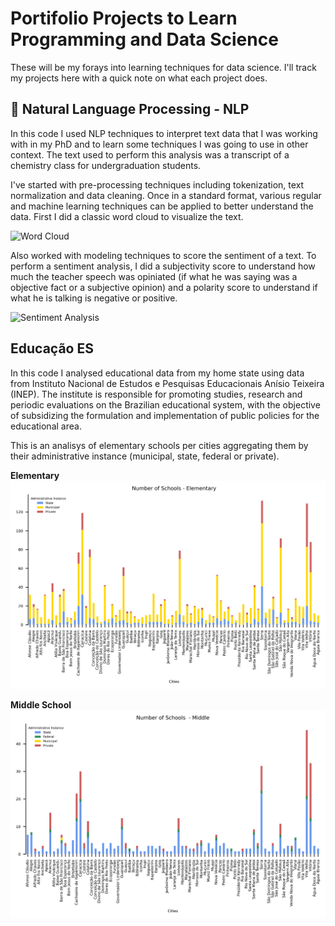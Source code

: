 # Portifolio Projects to Learn Programming and Data Science

These will be my forays into learning techniques for data science. I'll track my
projects here with a quick note on what each project does.

## 📑  Natural Language Processing - NLP

In this code I used NLP techniques to interpret text data that I was working with in my PhD and to learn some techniques I was going to use in other context. The text used to perform this analysis was a transcript of a chemistry class for undergraduation students.

I've started with pre-processing techniques including tokenization, text normalization and data cleaning. Once in a standard format, various regular and machine learning techniques can be applied to better understand the data. First I did a classic word cloud to visualize the text.

![Word Cloud](nlp-learning/output/images/wordcloud.png)


Also worked with modeling techniques to score the sentiment of a text. To perform a sentiment analysis, I did a subjectivity score to understand how much the teacher speech was opiniated (if what he was saying was a objective fact or a subjective opinion) and a polarity score to understand if what he is talking is negative or positive.

![Sentiment Analysis](nlp-learning/output/images/sentiment2.png)

## Educação ES

In this code I analysed educational data from my home state using data from Instituto Nacional de Estudos e Pesquisas Educacionais Anísio Teixeira (INEP). The institute is responsible for promoting studies, research and periodic evaluations on the Brazilian educational system, with the objective of subsidizing the formulation and implementation of public policies for the educational area.

This is an analisys of elementary schools per cities aggregating them by their administrative instance (municipal, state, federal or private).

**Elementary**
![Schools per City - Instance](educacao-es/output/images/type_school_city_fundamental.png)

**Middle School**
![Schools per City - Instance](educacao-es/output/images/type_school_city_medio.png)

